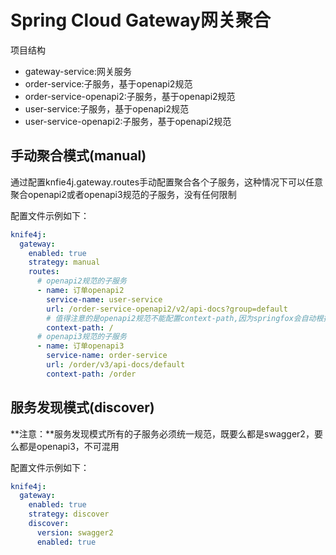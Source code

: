 # Spring Cloud Gateway网关聚合

项目结构
- gateway-service:网关服务
- order-service:子服务，基于openapi2规范
- order-service-openapi2:子服务，基于openapi2规范
- user-service:子服务，基于openapi2规范
- user-service-openapi2:子服务，基于openapi2规范

## 手动聚合模式(manual)

通过配置knfie4j.gateway.routes手动配置聚合各个子服务，这种情况下可以任意聚合openapi2或者openapi3规范的子服务，没有任何限制

配置文件示例如下：
```yaml
knife4j:
  gateway:
    enabled: true
    strategy: manual
    routes:
      # openapi2规范的子服务
      - name: 订单openapi2
        service-name: user-service
        url: /order-service-openapi2/v2/api-docs?group=default
        # 值得注意的是openapi2规范不能配置context-path,因为springfox会自动根据url追加basePath的路径在响应的swagger2规范中
        context-path: /
      # openapi3规范的子服务
      - name: 订单openapi3
        service-name: order-service
        url: /order/v3/api-docs/default
        context-path: /order
```

## 服务发现模式(discover)

**注意：**服务发现模式所有的子服务必须统一规范，既要么都是swagger2，要么都是openapi3，不可混用

配置文件示例如下：

```yaml
knife4j:
  gateway:
    enabled: true
    strategy: discover
    discover:
      version: swagger2
      enabled: true
```